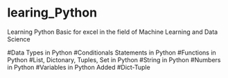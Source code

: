 # learing_Python
Learning Python Basic for excel in the field of Machine Learning and Data Science

#Data Types in Python
#Conditionals Statements in Python
#Functions in Python
#List, Dictonary, Tuples, Set in Python
#String in Python
#Numbers in Python
#Variables in Python
Added 
#Dict-Tuple
